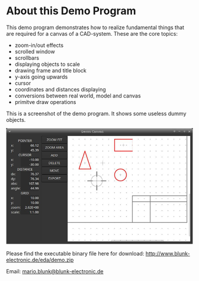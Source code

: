 # About this Demo Program

This demo program demonstrates how to realize fundamental things that are
required for a canvas of a CAD-system. These are the core topics:

- zoom-in/out effects
- scrolled window
- scrollbars
- displaying objects to scale
- drawing frame and title block
- y-axis going upwards
- cursor
- coordinates and distances displaying
- conversions between real world, model and canvas
- primitve draw operations

This is a screenshot of the demo program. It shows some useless
dummy objects.

![Demo Canvas](img/demo-canvas.jpg)

Please find the executable binary file here for download:
<http://www.blunk-electronic.de/eda/demo.zip>


Email: mario.blunk@blunk-electronic.de






